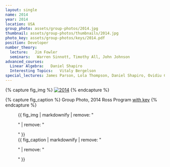 ```yaml
---
layout: single
name: 2014
year: 2014
location: USA
group_photo: assets/group-photos/2014.jpg
thumbnail: assets/group-photos/thumbnails/2014.jpg
photo_key: assets/group-photos/keys/2014.pdf
position: Developer
number_theory:
  lecture:   Jim Fowler
  seminars:   Warren Sinnott, Timothy All, John Johnson
advanced_courses:
  Linear Algebra:   Daniel Shapiro
  Interesting Topics:   Vitaly Bergelson
special_lectures: James Parson, Lola Thompson, Daniel Shapiro, Ovidiu Costin, Tony Nance, John Johnson
---
```

{% capture fig_img %}
[![2014](/assets/group-photos/2014.jpg)](/assets/group-photos/keys/2014.pdf)
{% endcapture %}

{% capture fig_caption %}
Group Photo, 2014 Ross Program [with key](/assets/group-photos/keys/2014.pdf)
{% endcapture %}

<figure>
  {{ fig_img | markdownify | remove: "<p>" | remove: "</p>" }}
  <figcaption>{{ fig_caption | markdownify | remove: "<p>" | remove: "</p>" }}</figcaption>
</figure>
